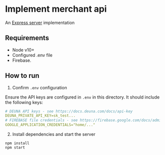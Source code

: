 # Implement merchant api

An [Express server](http://expressjs.com) implementation

## Requirements

- Node v10+
- Configured .env file
- Firebase.

## How to run

1. Confirm `.env` configuration

Ensure the API keys are configured in `.env` in this directory. It should include the following keys:

```yaml
# DEUNA API keys - see https://docs.deuna.com/docs/api-key
DEUNA_PRIVATE_API_KEY=sk_test...
# FIREBASE file credentials - see https://firebase.google.com/docs/admin/setup
GOOGLE_APPLICATION_CREDENTIALS="home/..."
```

2. Install dependencies and start the server

```
npm install
npm start
```
